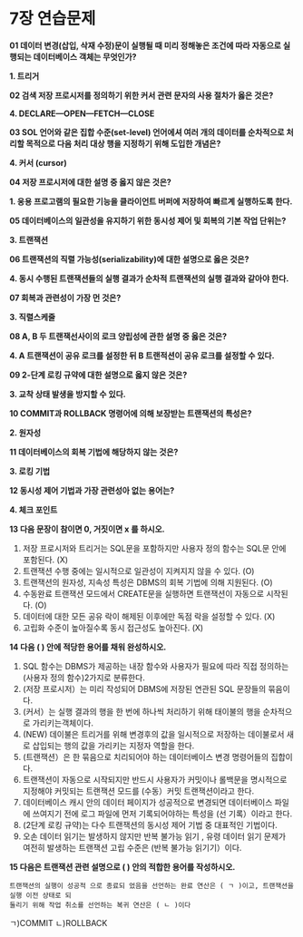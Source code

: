 # 7장 연습문제

**01 데이터 변경(삽입, 삭재 수정)문이 실행될 때 미리 정해놓은 조건에 따라 자동으로 실행되는 데이터베이스 객체는 무엇인가?**

**1. 트리거**

**02 검색 저장 프로시저를 정의하기 위한 커서 관련 문자의 사용 절차가 옳은 것은?**

**4. DECLARE—OPEN—FETCH—CLOSE**

**03 SOL 언어와 같은 집합 수준(set-level) 언어에셔 여러 개의 데이터를 순차적으로 처리할 목적으로 다음 처리 대상 행을 지정하기 위해 도입한 개념은?**

**4. 커서 (cursor)**

**04 저장 프로시저에 대한 설명 중 옳지 않은 것은?**

**1. 웅용 프로고램의 필요한 기능을 클라이언트 버퍼에 저장하여 빠르계 실행하도록 한다.**

**05 데이터베이스의 일관성을 유지하기 위한 동시성 제어 및 회복의 기본 작업 단위는?**

**3. 트랜잭션**

**06 트랜잭션의 직렬 가능성(serializability)에 대한 설명으로 옳은 것은?**

**4. 동시 수행된 트랜잭션들의 실행 결과가 순차적 트랜잭션의 실행 결과와 같아야 한다.**

**07 회복과 관련성이 가장 먼 것은?**

**3. 직렬스케줄**

**08 A, B 두 트랜잭선사이의 로크 양립성에 관한 설명 중 옳은 것은?**

**4. A 트랜잭션이 공유 로크를 설정한 뒤 B 트랜적션이 공유 로크를 설정할 수 있다.**

**09 2-단계 로킹 규약에 대한 설명으로 옳지 않은 것은?**

**3. 교착 상태 발생을 방지할 수 있다.**

**10 COMMIT과 ROLLBACK 명령어에 의해 보장받는 트랜잭션의 특성은?**

**2. 원자성**

**11 데이터베이스의 회복 기법에 해당하지 않는 것은?**

**3. 로킹 기법**

**12 동시성 제어 기법과 가장 관련성아 없는 용어는?**

**4. 체크 포인트**

**13 다음 문장이 참이면 0, 거짓이면 x 를 하시오.**

1. 저장 프로시저와 트리거는 SQL문을 포함하지만 사용자 정의 함수는 SQL문 안에 포함된다. (X)
2. 트랜잭션 수행 중에는 일시적으로 일관성이 지켜지지 않을 수 있다. (O)
3. 트랜잭션의 원자성, 지속성 특성은 DBMS의 회복 기법에 의해 지원된다. (O)
4. 수동완료 트랜잭션 모드에서 CREATE문을 실행하면 트랜잭션이 자동으로 시작된다. (O)
5. 데이터에 대한 모든 공유 락이 해제된 이후에만 독점 락을 설정할 수 있다. (X)
6. 고립화 수준이 높아질수록 동시 접근성도 높아진다. (X)

**14 다음 ( ) 안에 적당한 용어를 채워 완성하시오.**

1. SQL 함수는 DBMS가 제공하는 내장 함수와 사용자가 필요에 따라 직접 정의하는 (사용자 정의 함수)2가지로 분류한다.
2. (저장 프로시저）는 미리 작성되어 DBMS에 저장된 연관된 SQL 문장들의 묶음이다.
3. (커서）는 실행 결과의 행을 한 번에 하나씩 처리하기 위해 태이불의 행을 순차적으로 가리키는객체이다.
4. (NEW) 데이불은 트리거를 위해 변경후의 값을 일시적으로 저장하는 데이불로서 새로 삽입되는 행의 값을 가리키는 지정자 역할을 한다.
5. (트랜잭션）은 한 묶음으로 치리되어야 하는 데이터베이스 변경 명령어들의 집합이다.
6. 트랜잭션이 자동으로 시작되지만 반드시 사용자가 커밋이나 롤백문을 명시적으로 지정해야 커밋되는 트랜잭션 모드를 (수동）커밋 트랜잭션이라고 한다.
7. 데이터베이스 캐시 안의 데이터 페이지가 성공적으로 변경되면 데이터베이스 파일에 쓰여지기 전에 로그 파일에 먼저 기록되어야하는 특성을 (선 기록）이라고 한다.
8. (2단계 로킹 규약)는 다수 트랜잭션의 동시성 제어 기법 중 대표적인 기법이다.
9. 오손 데이터 읽기는 발생하지 않지만 반복 불가능 읽기 , 유령 데이터 읽기 문제가 여전히 발생하는 트랜잭션 고립 수준은 (반복 불가능 읽기기）이다.

**15 다음은 트랜잭션 관련 설명으로 ( ) 안의 적합한 용어를 작성하시오.**

```
트랜잭션의 실행이 성공적 으로 종료되 었음을 선언하는 완료 연산은 ( ㄱ )이고, 트랜잭션을 실행 이전 상태로 되
둘리기 위해 작업 취소를 선언하는 복귀 연산은 ( ㄴ )이다
```

ㄱ)COMMIT
ㄴ)ROLLBACK



